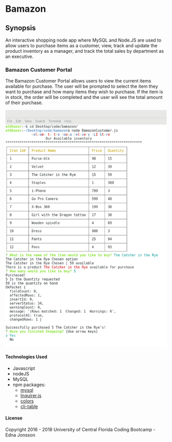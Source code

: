 # Bamazon

## Synopsis

An interactive shopping node app where MySQL and Node.JS are used to allow users to purchase items as a customer, view, track and update the product inventory as a manager, and track the total sales by department as an executive.

### Bamazon Customer Portal

The Bamazon Customer Portal allows users to view the current items available for purchase.  The user will be prompted to select the item they want to purchase and how many items they wish to purchase.  If the item is in stock, the order will be completed and the user will see the total amount of their purchase.

![Customer Portal](img/BamazonCustomer.png)

#### Technologies Used

* Javascript
* nodeJS
* MySQL
* npm packages:
  * [mysql](https://www.npmjs.com/package/mysql)
  * [Inquirer.js](https://www.npmjs.com/package/inquirer)
  * [colors](https://www.npmjs.com/package/colors)
  * [cli-table](https://www.npmjs.com/package/cli-table)

#### License

Copyright 2016 - 2018 University of Central Florida Coding Bootcamp - Edna Jonsson